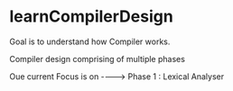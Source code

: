 # learnCompilerDesign

Goal is to understand how Compiler works.

Compiler design comprising of multiple phases

Oue current Focus is on ----> Phase 1 : Lexical Analyser
